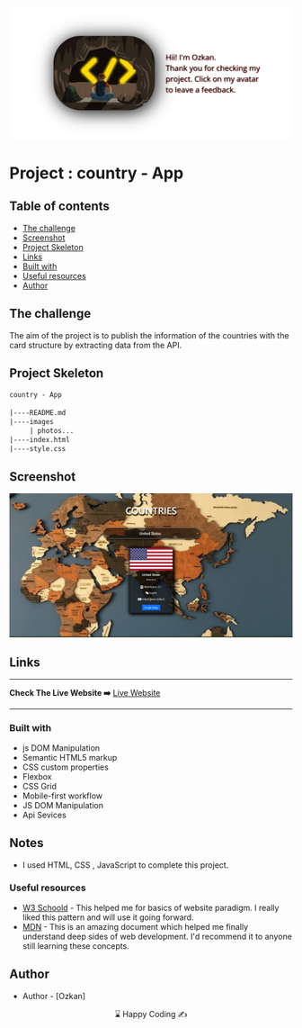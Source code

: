 <p align="center">
<a href="https://www.linkedin.com/in/ozkankomu/" target="_blank"><img src="avatar.png" alt="screenshot"></a>
</p>




# Project : country - App
## Table of contents

  - [The challenge](#the-challenge)
  - [Screenshot](#screenshot)
  - [Project Skeleton ](#project-skeleton)
  - [Links](#links)
  - [Built with](#built-with)
  - [Useful resources](#useful-resources)
- [Author](#author)



## The challenge
The aim of the project is to publish the information of the countries with the card structure by extracting data from the API.


## Project Skeleton 

```
country - App

|----README.md                   
|----images      
     | photos...
|----index.html  
|----style.css   

```

## Screenshot
<p align="center">
<a href="https://ozkankomu.github.io/country-app/"><img src="screenShot.jpg" alt="screenshot"></a>
</p>



## Links
<hr>
<b>Check The Live Website ➡️</b> <a href="https://ozkankomu.github.io/country-app/">Live Website</a>
<hr>

### Built with
- js DOM Manipulation
- Semantic HTML5 markup
- CSS custom properties
- Flexbox
- CSS Grid
- Mobile-first workflow
- JS DOM Manipulation	
- Api Sevices


## Notes

- I used HTML, CSS , JavaScript to complete this project.

### Useful resources

- [W3 Schoold](https://www.w3schools.com/) - This helped me for basics of website paradigm. I really liked this pattern and will use it going forward.
- [MDN](https://developer.mozilla.org/en-US/) - This is an amazing document which helped me finally understand deep sides of web development. I'd recommend it to anyone still learning these concepts.






## Author

- Author - [Ozkan]

<center> &#8987; Happy Coding  &#9997; </center>
